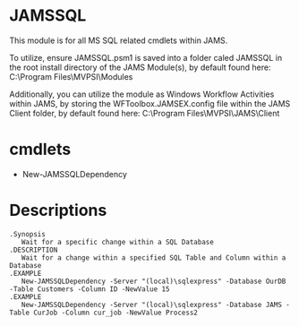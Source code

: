 JAMSSQL
==========

This module is for all MS SQL related cmdlets within JAMS.

To utilize, ensure JAMSSQL.psm1 is saved into a folder caled JAMSSQL in the root install directory of the JAMS Module(s), by default found here: C:\Program Files\MVPSI\Modules

Additionally, you can utilize the module as Windows Workflow Activities within JAMS, by storing the WFToolbox.JAMSEX.config file within the JAMS Client folder, by default found here: C:\Program Files\MVPSI\JAMS\Client

cmdlets
==========
* New-JAMSSQLDependency

Descriptions
==========
```
.Synopsis
   Wait for a specific change within a SQL Database
.DESCRIPTION
   Wait for a change within a specified SQL Table and Column within a Database
.EXAMPLE
   New-JAMSSQLDependency -Server "(local)\sqlexpress" -Database OurDB -Table Customers -Column ID -NewValue 15
.EXAMPLE
   New-JAMSSQLDependency -Server "(local)\sqlexpress" -Database JAMS -Table CurJob -Column cur_job -NewValue Process2
```
